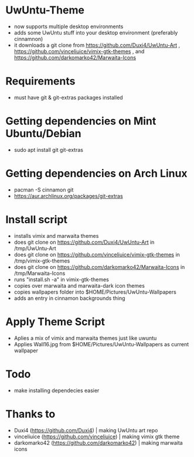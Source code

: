 # UwUntu-Theme
- now supports multiple desktop environments
- adds some UwUntu stuff into your desktop environment (preferably cinnamnon)
- it downloads a git clone from https://github.com/Duxi4/UwUntu-Art , https://github.com/vinceliuice/vimix-gtk-themes , and https://github.com/darkomarko42/Marwaita-Icons
# Requirements
- must have git & git-extras packages installed
# Getting dependencies on Mint Ubuntu/Debian
- sudo apt install git git-extras
# Getting dependencies on Arch Linux
- pacman -S cinnamon git
- https://aur.archlinux.org/packages/git-extras
# Install script
- installs vimix and marwaita themes
- does git clone on https://github.com/Duxi4/UwUntu-Art in /tmp/UwUntu-Art
- does git clone on https://github.com/vinceliuice/vimix-gtk-themes in /tmp/vimix-gtk-themes
- does git clone on https://github.com/darkomarko42/Marwaita-Icons in /tmp/Marwaita-Icons
- runs "install.sh -a" in vimix-gtk-themes
- copies over marwaita and marwaita-dark icon themes
- copies wallpapers folder into $HOME/Pictures/UwUntu-Wallpapers
- adds an entry in cinnamon backgrounds thing
# Apply Theme Script
- Aplies a mix of vimix and marwaita themes just like uwuntu
- Applies Wall16.jpg from $HOME/Pictures/UwUntu-Wallpapers as current wallpaper
# Todo
- make installing dependecies easier 
# Thanks to
- Duxi4 (https://github.com/Duxi4) | making UwUntu art repo
- vinceliuice (https://github.com/vinceliuice) | making vimix gtk theme
- darkomarko42 (https://github.com/darkomarko42) | making marwaita icons
